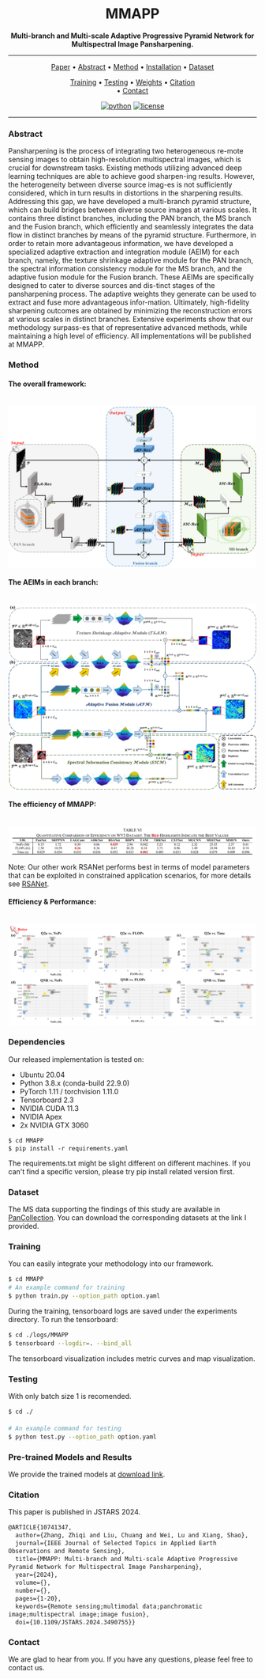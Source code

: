 <div align="center">


# MMAPP
**Multi-branch and Multi-scale Adaptive Progressive Pyramid Network for Multispectral Image Pansharpening.**

______________________________________________________________________
<p align="center">
<a href="https://ieeexplore.ieee.org/document/10741347">Paper</a> •
<a href="#Abstract">Abstract</a> •
<a href="#Method">Method</a> •
<a href="#Dependencies">Installation</a> •
<a href="#Dataset">Dataset</a>
</p>

<p align="center">
<a href="#Training">Training</a> •
<a href="#Testing">Testing</a> •
<a href="#Pre-trained-models-and-results">Weights</a> •
<a href="#Citation">Citation</a><br> • 
<a href="#Contact">Contact</a><br>
</p>

[![python](https://img.shields.io/badge/python-%20%203.8-blue.svg)]()
[![license](https://img.shields.io/badge/license-Apache%202.0-blue.svg)](https://github.com/JUSTM0VE0N/MMAPP/blob/main/LICENSE)

</div>

______________________________________________________________________
### Abstract
Pansharpening is the process of integrating two heterogeneous re-mote sensing images to obtain high-resolution multispectral images, which is crucial for downstream tasks. Existing methods utilizing advanced deep learning techniques are able to achieve good sharpen-ing results. However, the heterogeneity between diverse source imag-es is not sufficiently considered, which in turn results in distortions in the sharpening results. Addressing this gap, we have developed a multi-branch pyramid structure, which can build bridges between diverse source images at various scales. It contains three distinct branches, including the PAN branch, the MS branch and the Fusion branch, which efficiently and seamlessly integrates the data flow in distinct branches by means of the pyramid structure. Furthermore, in order to retain more advantageous information, we have developed a specialized adaptive extraction and integration module (AEIM) for each branch, namely, the texture shrinkage adaptive module for the PAN branch, the spectral information consistency module for the MS branch, and the adaptive fusion module for the Fusion branch. These AEIMs are specifically designed to cater to diverse sources and dis-tinct stages of the pansharpening process. The adaptive weights they generate can be used to extract and fuse more advantageous infor-mation. Ultimately, high-fidelity sharpening outcomes are obtained by minimizing the reconstruction errors at various scales in distinct branches. Extensive experiments show that our methodology surpass-es that of representative advanced methods, while maintaining a high level of efficiency. All implementations will be published at MMAPP.


### Method
#### The overall framework:
<br>
<img src="charts/framework.png" align=center />

#### The AEIMs in each branch:
<br>
<img src="charts/AEIMs.png" align=center />

#### The efficiency of MMAPP:
<br>
<img src="charts/Efficiency.png" align=center />

Note: Our other work RSANet performs best in terms of model parameters that can be exploited in constrained application scenarios, for more details see [RSANet](https://github.com/JUSTM0VE0N/RSANet).

#### Efficiency & Performance:
<br>
<img src="charts/EP.png" align=center />


### Dependencies
Our released implementation is tested on:

- Ubuntu 20.04
- Python 3.8.x (conda-build 22.9.0) 
- PyTorch 1.11 / torchvision 1.11.0
- Tensorboard 2.3
- NVIDIA CUDA 11.3
- NVIDIA Apex
- 2x NVIDIA GTX 3060

```shell
$ cd MMAPP
$ pip install -r requirements.yaml
```

The requirements.txt might be slight different on different machines. If you can't find a specific version, please try pip install related version first. 


### Dataset
The MS data supporting the findings of this study are available in [PanCollection](https://github.com/liangjiandeng/PanCollection).
You can download the corresponding datasets at the link I provided.


### Training
You can easily integrate your methodology into our framework.
```bash
$ cd MMAPP
# An example command for training
$ python train.py --option_path option.yaml
```

During the training, tensorboard logs are saved under the experiments directory. To run the tensorboard:

```bash
$ cd ./logs/MMAPP
$ tensorboard --logdir=. --bind_all
```
The tensorboard visualization includes metric curves and map visualization.


### Testing
With only batch size 1 is recomended. 
```bash
$ cd ./

# An example command for testing
$ python test.py --option_path option.yaml
```


### Pre-trained Models and Results

We provide the trained models at [download link](https://drive.google.com/drive/folders/1a1MHpIyma891RgKhqhaz6poo8d_XBHF3).


### Citation
This paper is published in JSTARS 2024.

```
@ARTICLE{10741347,
  author={Zhang, Zhiqi and Liu, Chuang and Wei, Lu and Xiang, Shao},
  journal={IEEE Journal of Selected Topics in Applied Earth Observations and Remote Sensing}, 
  title={MMAPP: Multi-branch and Multi-scale Adaptive Progressive Pyramid Network for Multispectral Image Pansharpening}, 
  year={2024},
  volume={},
  number={},
  pages={1-20},
  keywords={Remote sensing;multimodal data;panchromatic image;multispectral image;image fusion},
  doi={10.1109/JSTARS.2024.3490755}}
```

### Contact
We are glad to hear from you. If you have any questions, please feel free to contact us.
